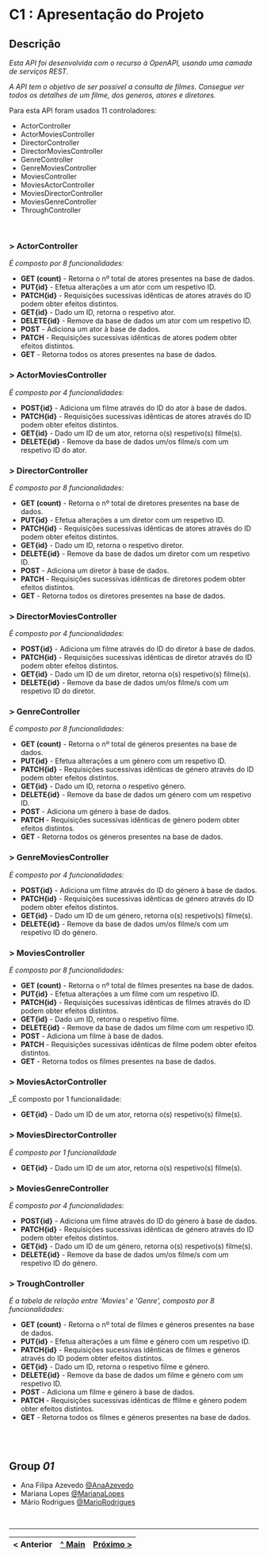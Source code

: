 # C1 : Apresentação do Projeto

## Descrição

_Esta API foi desenvolvida com o recurso à OpenAPI, usando uma camada de serviços REST._

_A API tem o objetivo de ser possível a consulta de filmes. Consegue ver todos os detalhes de um filme, dos generos, atores e diretores._

Para esta API foram usados 11 controladores:
* ActorController
* ActorMoviesController
* DirectorController
* DirectorMoviesController
* GenreController
* GenreMoviesController
* MoviesController
* MoviesActorController
* MoviesDirectorController
* MoviesGenreController
* ThroughController

<br>

### > **ActorController**
_É composto por 8 funcionalidades:_
* **GET (count)** - Retorna o nº total de atores presentes na base de dados.
* **PUT{id}** - Efetua alterações a um ator com um respetivo ID.
* **PATCH{id}** - Requisições sucessivas idênticas de atores através do ID podem obter efeitos distintos.
* **GET{id}** - Dado um ID, retorna o respetivo ator.
* **DELETE{id}** - Remove da base de dados um ator com um respetivo ID. 
* **POST** - Adiciona um ator à base de dados.
* **PATCH** - Requisições sucessivas idênticas de atores podem obter efeitos distintos.
* **GET** - Retorna todos os atores presentes na base de dados.


### > **ActorMoviesController**
_É composto por 4 funcionalidades:_
* **POST{id}** - Adiciona um filme através do ID do ator à base de dados.
* **PATCH{id}** - Requisições sucessivas idênticas de atores através do ID podem obter efeitos distintos.
* **GET{id}** - Dado um ID de um ator, retorna o(s) respetivo(s) filme(s).
* **DELETE{id}** - Remove da base de dados um/os filme/s com um respetivo ID do ator. 


### > **DirectorController**
_É composto por 8 funcionalidades:_
* **GET (count)** - Retorna o nº total de diretores presentes na base de dados.
* **PUT{id}** - Efetua alterações a um diretor com um respetivo ID.
* **PATCH{id}** - Requisições sucessivas idênticas de atores através do ID podem obter efeitos distintos.
* **GET{id}** - Dado um ID, retorna o respetivo diretor.
* **DELETE{id}** - Remove da base de dados um diretor com um respetivo ID. 
* **POST** - Adiciona um diretor à base de dados.
* **PATCH** - Requisições sucessivas idênticas de diretores podem obter efeitos distintos.
* **GET** - Retorna todos os diretores presentes na base de dados.


### > **DirectorMoviesController**
_É composto por 4 funcionalidades:_
* **POST{id}** - Adiciona um filme através do ID do diretor à base de dados.
* **PATCH{id}** - Requisições sucessivas idênticas de diretor através do ID podem obter efeitos distintos.
* **GET{id}** - Dado um ID de um diretor, retorna o(s) respetivo(s) filme(s).
* **DELETE{id}** - Remove da base de dados um/os filme/s com um respetivo ID do diretor. 


### > **GenreController**
_É composto por 8 funcionalidades:_
* **GET (count)** - Retorna o nº total de géneros presentes na base de dados.
* **PUT{id}** - Efetua alterações a um género com um respetivo ID.
* **PATCH{id}** - Requisições sucessivas idênticas de género através do ID podem obter efeitos distintos.
* **GET{id}** - Dado um ID, retorna o respetivo género.
* **DELETE{id}** - Remove da base de dados um género com um respetivo ID. 
* **POST** - Adiciona um género à base de dados.
* **PATCH** - Requisições sucessivas idênticas de género podem obter efeitos distintos.
* **GET** - Retorna todos os géneros presentes na base de dados.


### > **GenreMoviesController**
_É composto por 4 funcionalidades:_
* **POST{id}** - Adiciona um filme através do ID do género à base de dados.
* **PATCH{id}** - Requisições sucessivas idênticas de género através do ID podem obter efeitos distintos.
* **GET{id}** - Dado um ID de um género, retorna o(s) respetivo(s) filme(s).
* **DELETE{id}** - Remove da base de dados um/os filme/s com um respetivo ID do género. 



### > **MoviesController**
_É composto por 8 funcionalidades:_
* **GET (count)** - Retorna o nº total de filmes presentes na base de dados.
* **PUT{id}** - Efetua alterações a um filme com um respetivo ID.
* **PATCH{id}** - Requisições sucessivas idênticas de filmes através do ID podem obter efeitos distintos.
* **GET{id}** - Dado um ID, retorna o respetivo filme.
* **DELETE{id}** - Remove da base de dados um filme com um respetivo ID. 
* **POST** - Adiciona um filme à base de dados.
* **PATCH** - Requisições sucessivas idênticas de filme podem obter efeitos distintos.
* **GET** - Retorna todos os filmes presentes na base de dados.


### > **MoviesActorController**
_É composto por 1 funcionalidade:
* **GET{id}** - Dado um ID de um ator, retorna o(s) respetivo(s) filme(s).


### > **MoviesDirectorController**
_É composto por 1 funcionalidade_
* **GET{id}** - Dado um ID de um ator, retorna o(s) respetivo(s) filme(s).


### > **MoviesGenreController**
_É composto por 4 funcionalidades:_
* **POST{id}** - Adiciona um filme através do ID do género à base de dados.
* **PATCH{id}** - Requisições sucessivas idênticas de género através do ID podem obter efeitos distintos.
* **GET{id}** - Dado um ID de um género, retorna o(s) respetivo(s) filme(s).
* **DELETE{id}** - Remove da base de dados um/os filme/s com um respetivo ID do género. 


### > **TroughController**
_É a tabela de relação entre 'Movies' e 'Genre', composto por 8 funcionalidades:_
* **GET (count)** - Retorna o nº total de filmes e géneros presentes na base de dados.
* **PUT{id}** - Efetua alterações a um filme e género com um respetivo ID.
* **PATCH{id}** - Requisições sucessivas idênticas de filmes e géneros através do ID podem obter efeitos distintos.
* **GET{id}** - Dado um ID, retorna o respetivo filme e género.
* **DELETE{id}** - Remove da base de dados um filme e género com um respetivo ID. 
* **POST** - Adiciona um filme e género à base de dados.
* **PATCH** - Requisições sucessivas idênticas de ffilme e género podem obter efeitos distintos.
* **GET** - Retorna todos os filmes e géneros presentes na base de dados.

<br>
<br>

## Group _01_


* Ana Filipa Azevedo [@AnaAzevedo](https://github.com/AnaAzevedo2) 
* Mariana Lopes [@MarianaLopes](https://github.com/marlope02) 
* Mário Rodrigues [@MarioRodrigues](https://github.com/MarioRodrigues2304)

<br>

---

|< Anterior | [^ Main](../) | [Próximo >](c2.md)
:--- | :---: | ---: 
